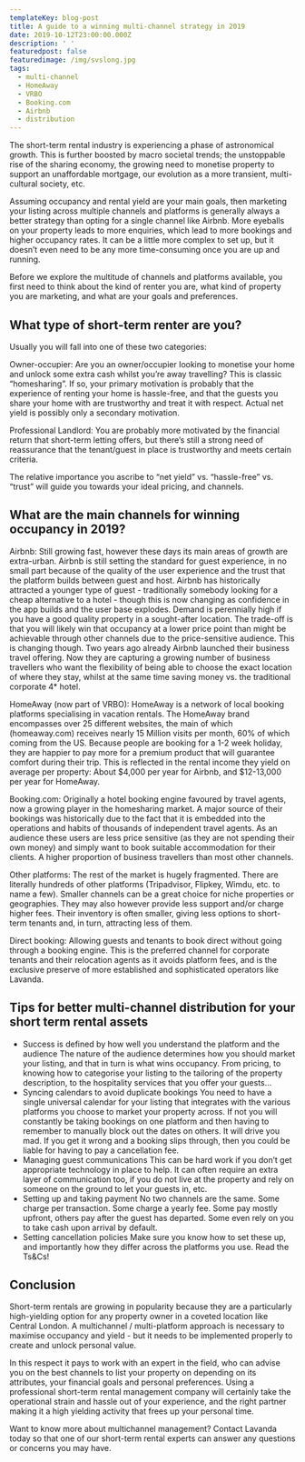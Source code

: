```yaml
---
templateKey: blog-post
title: A guide to a winning multi-channel strategy in 2019
date: 2019-10-12T23:00:00.000Z
description: ' '
featuredpost: false
featuredimage: /img/svslong.jpg
tags:
  - multi-channel
  - HomeAway
  - VRBO
  - Booking.com
  - Airbnb
  - distribution
---
```

The short-term rental industry is experiencing a phase of astronomical growth. This is further boosted by macro societal trends; the unstoppable rise of the sharing economy, the growing need to monetise property to support an unaffordable mortgage, our evolution as a more transient, multi-cultural society, etc.

Assuming occupancy and rental yield are your main goals, then marketing your listing across multiple channels and platforms is generally always a better strategy than opting for a single channel like Airbnb. More eyeballs on your property leads to more enquiries, which lead to more bookings and higher occupancy rates. It can be a little more complex to set up, but it doesn’t even need to be any more time-consuming once you are up and running.

Before we explore the multitude of channels and platforms available, you first need to think about the kind of renter you are, what kind of property you are marketing, and what are your goals and preferences.

## What type of short-term renter are you?

Usually you will fall into one of these two categories:

Owner-occupier: Are you an owner/occupier looking to monetise your home and unlock some extra cash whilst you’re away travelling? This is classic “homesharing”. If so, your primary motivation is probably that the experience of renting your home is hassle-free, and that the guests you share your home with are trustworthy and treat it with respect. Actual net yield is possibly only a secondary motivation.

Professional Landlord: You are probably more motivated by the financial return that short-term letting offers, but there’s still a strong need of reassurance that the tenant/guest in place is trustworthy and meets certain criteria.

The relative importance you ascribe to “net yield” vs. “hassle-free” vs. “trust” will guide you towards your ideal pricing, and channels.

## What are the main channels for winning occupancy in 2019?

Airbnb: Still growing fast, however these days its main areas of growth are extra-urban. Airbnb is still setting the standard for guest experience, in no small part because of the quality of the user experience and the trust that the platform builds between guest and host. Airbnb has historically attracted a younger type of guest - traditionally somebody looking for a cheap alternative to a hotel - though this is now changing as confidence in the app builds and the user base explodes. Demand is perennially high if you have a good quality property in a sought-after location. The trade-off is that you will likely win that occupancy at a lower price point than might be achievable through other channels due to the price-sensitive audience. This is changing though. Two years ago already Airbnb launched their business travel offering. Now they are capturing a growing number of business travellers who want the flexibility of being able to choose the exact location of where they stay, whilst at the same time saving money vs. the traditional corporate 4* hotel. 

HomeAway (now part of VRBO): HomeAway is a network of local booking platforms specialising in vacation rentals. The HomeAway brand encompasses over 25 different websites, the main of which (homeaway.com) receives nearly 15 Million visits per month, 60% of which coming from the US. Because people are booking for a 1-2 week holiday, they are happier to pay more for a premium product that will guarantee comfort during their trip. This is reflected in the rental income they yield on average per property: About $4,000 per year for Airbnb, and $12-13,000 per year for HomeAway.

Booking.com: Originally a hotel booking engine favoured by travel agents, now a growing player in the homesharing market. A major source of their bookings was historically due to the fact that it is embedded into the operations and habits of thousands of independent travel agents. As an audience these users are less price sensitive (as they are not spending their own money) and simply want to book suitable accommodation for their clients. A higher proportion of business travellers than most other channels.

Other platforms: The rest of the market is hugely fragmented. There are literally hundreds of other platforms (Tripadvisor, Flipkey, Wimdu, etc. to name a few). Smaller channels can be a great choice for niche properties or geographies. They may also however provide less support and/or charge higher fees. Their inventory is often smaller, giving less options to short-term tenants and, in turn, attracting less of them.

Direct booking: Allowing guests and tenants to book direct without going through a booking engine. This is the preferred channel for corporate tenants and their relocation agents as it avoids platform fees, and is the exclusive preserve of more established and sophisticated operators like Lavanda.

## Tips for better multi-channel distribution for your short term rental assets

* Success is defined by how well you understand the platform and the audience The nature of the audience determines how you should market your listing, and that in turn is what wins occupancy. From pricing, to knowing how to categorise your listing to the tailoring of the property description, to the hospitality services that you offer your guests…
* Syncing calendars to avoid duplicate bookings You need to have a single universal calendar for your listing that integrates with the various platforms you choose to market your property across. If not you will constantly be taking bookings on one platform and then having to remember to manually block out the dates on others. It will drive you mad. If you get it wrong and a booking slips through, then you could be liable for having to pay a cancellation fee.
* Managing guest communications This can be hard work if you don’t get appropriate technology in place to help. It can often require an extra layer of communication too, if you do not live at the property and rely on someone on the ground to let your guests in, etc.
* Setting up and taking payment No two channels are the same. Some charge per transaction. Some charge a yearly fee. Some pay mostly upfront, others pay after the guest has departed. Some even rely on you to take cash upon arrival by default.
* Setting cancellation policies Make sure you know how to set these up, and importantly how they differ across the platforms you use. Read the Ts&Cs!

## Conclusion

Short-term rentals are growing in popularity because they are a particularly high-yielding option for any property owner in a coveted location like Central London. A multichannel / multi-platform approach is necessary to maximise occupancy and yield - but it needs to be implemented properly to create and unlock personal value.

In this respect it pays to work with an expert in the field, who can advise you on the best channels to list your property on depending on its attributes, your financial goals and personal preferences. Using a professional short-term rental management company will certainly take the operational strain and hassle out of your experience, and the right partner making it a high yielding activity that frees up your personal time.

Want to know more about multichannel management? Contact Lavanda today so that one of our short-term rental experts can answer any questions or concerns you may have.
